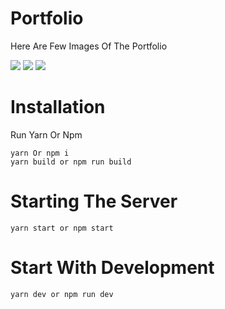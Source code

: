 # Portfolio

Here Are Few Images Of The Portfolio

<img src="https://cdn.discordapp.com/attachments/940850824496697385/1062292726734925874/image.png">
<img src="https://cdn.discordapp.com/attachments/940850824496697385/1062292755562381372/image.png">
<img src="https://cdn.discordapp.com/attachments/940850824496697385/1062292777230143528/image.png">


# Installation

Run Yarn Or Npm
```
yarn Or npm i 
yarn build or npm run build
```

# Starting The Server
```
yarn start or npm start
``` 

# Start With Development
```
yarn dev or npm run dev
```
